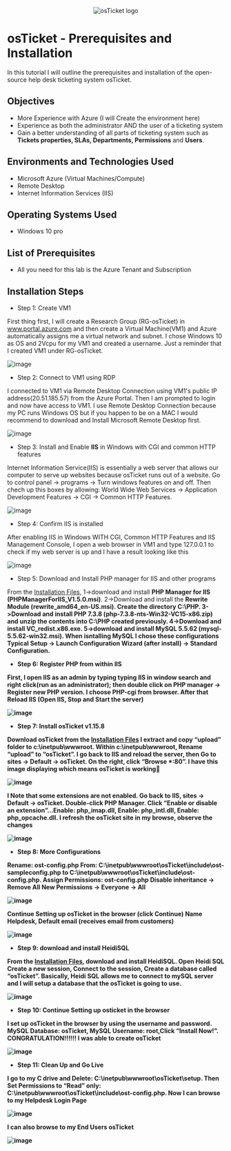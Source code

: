 <p align="center">
<img src="https://i.imgur.com/Clzj7Xs.png" alt="osTicket logo"/>
</p>

<h1>osTicket - Prerequisites and Installation</h1>
In this tutorial I will outline the prerequisites and installation of the open-source help desk ticketing system osTicket.


<h2>Objectives</h2>

-  More Experience with Azure (I will Create the environment here)
-  Experience as both the administrator AND the user of a ticketing system
-  Gain a better understanding of all parts of ticketing system such as <b>Tickets properties, SLAs, Departments, Permissions</b> and <b>Users</b>.

<h2>Environments and Technologies Used</h2>

- Microsoft Azure (Virtual Machines/Compute)
- Remote Desktop
- Internet Information Services (IIS)

<h2>Operating Systems Used </h2>

- Windows 10 pro

<h2>List of Prerequisites</h2>

- All you need for this lab is the Azure Tenant and Subscription
    
<h2>Installation Steps</h2>

-  Step 1: Create VM1

First thing first, I will create a Research Group (RG-osTicket) in www.portal.azure.com and then create a Virtual Machine(VM1) and Azure automatically assigns me a virtual network and subnet. I chose Windows 10 as OS and 2Vcpu for my VM1 and created a username. Just a reminder that I created VM1 under RG-osTicket.

![image](https://github.com/danielbangm/osticket-prereqs/assets/22795502/84f84161-9647-4480-b518-ea73ed24b20b)

-  Step 2: Connect to VM1 using RDP

I connected to VM1 via Remote Desktop Connection using VM1's public IP address(20.51.185.57) from the Azure Portal. Then I am prompted to login and now have access to VM1. I use Remote Desktop Connection because my PC runs Windows OS but if you happen to be on a MAC I would recommend to download and Install Microsoft Remote Desktop first.

![image](https://github.com/danielbangm/osticket-prereqs/assets/22795502/0dc6df39-2748-4f99-bbf5-e431e98f97ca)

-  Step 3: Install and Enable <b>IIS</b> in Windows with CGI and common HTTP features

Internet Information Service(IIS) is essentially a web server that allows our computer to serve up websites because osTicket runs out of a website. Go to control panel -> programs -> Turn windows features on and off. Then chech up this boxes by allowing: World Wide Web Services -> Application Development Features -> CGI -> Common HTTP Features.

![image](https://github.com/danielbangm/osticket-prereqs/assets/22795502/522227e8-ff10-4ff2-b6f9-1b321fb6af17)

-  Step 4: Confirm IIS is installed

After enabling IIS in Windows WITH CGI, Common HTTP Features and IIS Management Console, I open a web browser in VM1 and type 127.0.0.1 to check if my web server is up and I have a result looking like this 

![image](https://github.com/danielbangm/osticket-prereqs/assets/22795502/9d293999-5a5a-42be-a028-94fa69de494d)

-  Step 5: Download and Install PHP manager for IIS and other programs

From the <a href="https://drive.google.com/drive/u/1/folders/1APMfNyfNzcxZC6EzdaNfdZsUwxWYChf6">Installation Files</a>, 1->download and install <b>PHP Manager for IIS (PHPManagerForIIS_V1.5.0.msi)</b>. 2->Download and install the <b>Rewrite Module (rewrite_amd64_en-US.msi)<b>. Create the directory C:\PHP. 3->Download and install <b>PHP 7.3.8 (php-7.3.8-nts-Win32-VC15-x86.zip)</b> and unzip the contents into C:\PHP created previously. 4->Download and install <b>VC_redist.x86.exe</b>. 5->download and install <b>MySQL 5.5.62 (mysql-5.5.62-win32.msi).</b> When isntalling MySQL I chose these configurations Typical Setup -> Launch Configuration Wizard (after install) -> Standard Configuration.

-  Step 6: Register PHP from within IIS

First, I open IIS as an admin by typing typing IIS in window search and right click(run as an administrator); then double click on PHP manager -> Register new PHP version. I choose PHP-cgi from browser. After that Reload IIS (Open IIS, Stop and Start the server)

![image](https://github.com/danielbangm/osticket-prereqs/assets/22795502/d320ba0a-e8ee-410e-8093-c6eeeef7d932)

-  Step 7: Install osTicket v1.15.8

Download osTicket from the <a href="https://drive.google.com/drive/u/1/folders/1APMfNyfNzcxZC6EzdaNfdZsUwxWYChf6">Installation Files</a>
I extract and copy “upload” folder to c:\inetpub\wwwroot. Within c:\inetpub\wwwroot, Rename “upload” to “osTicket”.
I go back to IIS and reload the server, then Go to sites -> Default -> osTicket.   On the right, click “Browse *:80”.  I have this image displaying which means osTicket is working💪

![image](https://github.com/danielbangm/osticket-prereqs/assets/22795502/a5f059b0-272a-4e02-a73c-dcbec34d1e26)

<p>
I Note that some extensions are not enabled. Go back to IIS, sites -> Default -> osTicket. Double-click PHP Manager. Click “Enable or disable an extension”...Enable: php_imap.dll, Enable: php_intl.dll, Enable: php_opcache.dll. I refresh the osTicket site in my browse, observe the changes
</p>

![image](https://github.com/danielbangm/osticket-prereqs/assets/22795502/510b68b5-d825-4dd6-8050-26936cda26d6)

-  Step 8: More Configurations

<b>Rename: ost-config.php</b> From: C:\inetpub\wwwroot\osTicket\include\ost-sampleconfig.php to C:\inetpub\wwwroot\osTicket\include\ost-config.php. <b>Assign Permissions: ost-config.php</b> Disable inheritance -> Remove All New Permissions -> Everyone -> All

![image](https://github.com/danielbangm/osticket-prereqs/assets/22795502/eb1a015a-b647-4ee0-bd5f-144f7591034d)

<p>
Continue Setting up osTicket in the browser (click Continue) Name Helpdesk, Default email (receives email from customers)
</p>

![image](https://github.com/danielbangm/osticket-prereqs/assets/22795502/141a9e3a-7bea-46f8-8ddc-99e1d5f1940d)

-  Step 9: download and install HeidiSQL

From the <a href="https://drive.google.com/drive/u/1/folders/1APMfNyfNzcxZC6EzdaNfdZsUwxWYChf6">Installation Files</a>, download and install HeidiSQL. Open Heidi SQL Create a new session, Connect to the session, Create a database called “osTicket”. Basically, Heidi SQL allows me to connect to mySQL server and I will setup a database that the osTicket is going to use.

![image](https://github.com/danielbangm/osticket-prereqs/assets/22795502/b45aab6c-8e3c-4b1e-bf07-7cefb35026af)

-  Step 10: Continue Setting up osticket in the browser

I set up osTicket in the browser by using the username and password. MySQL Database: osTicket, MySQL Username: root,Click “Install Now!”.                                   CONGRATULATION!!!!!!                     I was able to create osTicket

![image](https://github.com/danielbangm/osticket-prereqs/assets/22795502/f7753db7-d233-4127-96d0-4931a83f58f7)

-  Step 11: Clean Up and Go Live

I go to my C drive and Delete: C:\inetpub\wwwroot\osTicket\setup. Then Set Permissions to “Read” only: C:\inetpub\wwwroot\osTicket\include\ost-config.php.  Now I can browse to my Helpdesk Login Page

![image](https://github.com/danielbangm/osticket-prereqs/assets/22795502/8e205001-0013-410a-8459-b327518f3c72)

I can also browse to my End Users osTicket

![image](https://github.com/danielbangm/osticket-prereqs/assets/22795502/cd8a296a-bae0-4c05-8bce-33e3c1174685)
